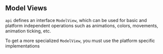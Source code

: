 ## Model Views

`api` defines an interface `ModelView`, which can be used for basic and
platform independent operations such as animations, colors, movements,
animation ticking, etc.

To get a more specialized `ModelView`, you must use the platform specific
implementations
